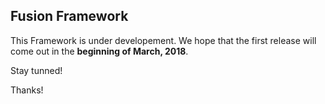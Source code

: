## Fusion Framework

This Framework is under developement. We hope that the first release will come out in the **beginning of March, 2018**.

Stay tunned!

Thanks!
